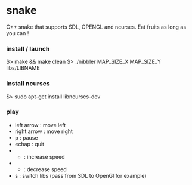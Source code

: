 snake
=====

C++ snake that supports SDL, OPENGL and ncurses.
Eat fruits as long as you can !

### install / launch

$> make && make clean
$> ./nibbler MAP_SIZE_X MAP_SIZE_Y libs/LIBNAME

### install ncurses
$> sudo apt-get install libncurses-dev

### play

* left arrow : move left
* right arrow : move right
* p : pause
* echap : quit
* + : increase speed
* - : decrease speed
* s : switch libs (pass from SDL to OpenGl for example)

